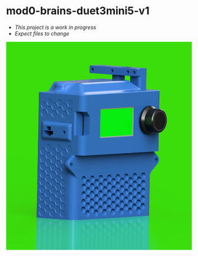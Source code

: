 # mod0-brains-duet3mini5-v1

- *This project is a work in progress*
- *Expect files to change*

![](mod0-brains-duet3mini5-v1.png)
